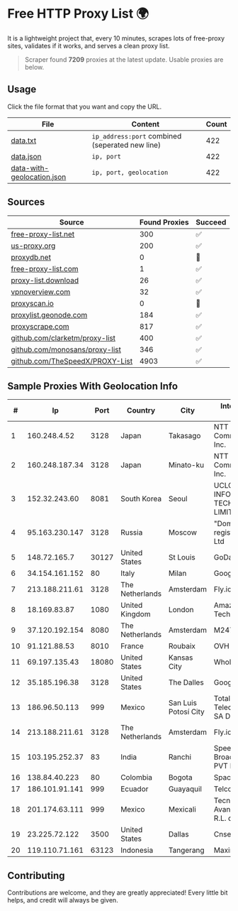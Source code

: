 
# Free HTTP Proxy List 🌍

It is a lightweight project that, every 10 minutes, scrapes lots of free-proxy sites, validates if it works, and serves a clean proxy list.


> Scraper found **7209** proxies at the latest update. Usable proxies are below.

## Usage

Click the file format that you want and copy the URL.


|File|Content|Count|
|----|-------|-----|
|[data.txt](https://raw.githubusercontent.com/themiralay/Proxy-List-World/master/data.txt)|`ip_address:port` combined (seperated new line)|422|
|[data.json](https://raw.githubusercontent.com/themiralay/Proxy-List-World/master/data.json)|`ip, port`|422|
|[data-with-geolocation.json](https://raw.githubusercontent.com/themiralay/Proxy-List-World/master/data-with-geolocation.json)|`ip, port, geolocation`|422|

## Sources

|Source|Found Proxies|Succeed|
|------|-------------|-------|
|[free-proxy-list.net](https://free-proxy-list.net)|300|✅|
|[us-proxy.org](https://www.us-proxy.org)|200|✅|
|[proxydb.net](http://proxydb.net)|0|🚫|
|[free-proxy-list.com](https://free-proxy-list.com/?page=&port=&type%5B%5D=http&type%5B%5D=https&up_time=0&search=Search)|1|✅|
|[proxy-list.download](https://www.proxy-list.download/HTTP)|26|✅|
|[vpnoverview.com](https://vpnoverview.com/privacy/anonymous-browsing/free-proxy-servers)|32|✅|
|[proxyscan.io](https://www.proxyscan.io)|0|🚫|
|[proxylist.geonode.com](https://proxylist.geonode.com/api/proxy-list?limit=300&page=1&sort_by=lastChecked&sort_type=desc&protocols=http,https)|184|✅|
|[proxyscrape.com](https://api.proxyscrape.com/v2/?request=displayproxies&protocol=http&timeout=10000&country=all&ssl=all&anonymity=all)|817|✅|
|[github.com/clarketm/proxy-list](https://raw.githubusercontent.com/clarketm/proxy-list/master/proxy-list-raw.txt)|400|✅|
|[github.com/monosans/proxy-list](https://raw.githubusercontent.com/monosans/proxy-list/main/proxies/http.txt)|346|✅|
|[github.com/TheSpeedX/PROXY-List](https://raw.githubusercontent.com/TheSpeedX/PROXY-List/master/http.txt)|4903|✅|


## Sample Proxies With Geolocation Info

|#|Ip|Port|Country|City|Internet Service Provider|
|-|--|----|-------|----|-------------------------|
|1|160.248.4.52|3128|Japan|Takasago|NTT PC Communications, Inc.|
|2|160.248.187.34|3128|Japan|Minato-ku|NTT PC Communications, Inc.|
|3|152.32.243.60|8081|South Korea|Seoul|UCLOUD INFORMATION TECHNOLOGY (HK) LIMITED|
|4|95.163.230.147|3128|Russia|Moscow|"Domain names registrar REG.RU", Ltd|
|5|148.72.165.7|30127|United States|St Louis|GoDaddy.com|
|6|34.154.161.152|80|Italy|Milan|Google LLC|
|7|213.188.211.61|3128|The Netherlands|Amsterdam|Fly.io, Inc.|
|8|18.169.83.87|1080|United Kingdom|London|Amazon Technologies Inc.|
|9|37.120.192.154|8080|The Netherlands|Amsterdam|M247 Europe SRL|
|10|91.121.88.53|8010|France|Roubaix|OVH SAS|
|11|69.197.135.43|18080|United States|Kansas City|WholeSale Internet|
|12|35.185.196.38|3128|United States|The Dalles|Google LLC|
|13|186.96.50.113|999|Mexico|San Luis Potosí City|Total Play Telecomunicaciones SA De CV|
|14|213.188.211.61|3128|The Netherlands|Amsterdam|Fly.io, Inc.|
|15|103.195.252.37|83|India|Ranchi|Speed Airlive Broadband Services PVT LTD|
|16|138.84.40.223|80|Colombia|Bogota|SpaceX Starlink|
|17|186.101.91.141|999|Ecuador|Guayaquil|Telconet S.A|
|18|201.174.63.111|999|Mexico|Mexicali|Tecnologías Avanzadas S. de R.L. de C.V.|
|19|23.225.72.122|3500|United States|Dallas|Cnservers LLC|
|20|119.110.71.161|63123|Indonesia|Tangerang|Maxindo|



## Contributing

Contributions are welcome, and they are greatly appreciated! Every
little bit helps, and credit will always be given.

